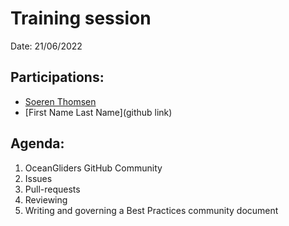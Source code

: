 # Training session

Date: 21/06/2022

## Participations: 
- [Soeren Thomsen](https://github.com/soerenthomsen)
- [First Name Last Name](github link)

## Agenda:
1. OceanGliders GitHub Community
2. Issues
3. Pull-requests
4. Reviewing
5. Writing and governing a Best Practices community document
